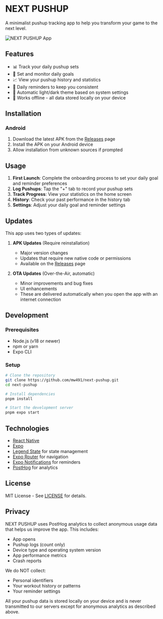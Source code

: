# NEXT PUSHUP

A minimalist pushup tracking app to help you transform your game to the next level.

![NEXT PUSHUP App](https://github.com/mw491/next-pushup/assets/images/app-screenshot.jpg)

## Features

- 📊 Track your daily pushup sets
- 🎯 Set and monitor daily goals
- 📈 View your pushup history and statistics
- 🔔 Daily reminders to keep you consistent
- 🌙 Automatic light/dark theme based on system settings
- 📱 Works offline - all data stored locally on your device

## Installation

### Android

1. Download the latest APK from the [Releases](https://github.com/mw491/next-pushup/releases) page
2. Install the APK on your Android device
3. Allow installation from unknown sources if prompted

## Usage

1. **First Launch**: Complete the onboarding process to set your daily goal and reminder preferences
2. **Log Pushups**: Tap the "+" tab to record your pushup sets
3. **Track Progress**: View your statistics on the home screen
4. **History**: Check your past performance in the history tab
5. **Settings**: Adjust your daily goal and reminder settings

## Updates

This app uses two types of updates:

1. **APK Updates** (Require reinstallation)
   - Major version changes
   - Updates that require new native code or permissions
   - Available on the [Releases](https://github.com/mw491/next-pushup/releases) page

2. **OTA Updates** (Over-the-Air, automatic)
   - Minor improvements and bug fixes
   - UI enhancements
   - These are delivered automatically when you open the app with an internet connection

## Development

### Prerequisites

- Node.js (v18 or newer)
- npm or yarn
- Expo CLI

### Setup

```bash
# Clone the repository
git clone https://github.com/mw491/next-pushup.git
cd next-pushup

# Install dependencies
pnpm install

# Start the development server
pnpm expo start
```

## Technologies

- [React Native](https://reactnative.dev/)
- [Expo](https://expo.dev/)
- [Legend State](https://legendapp.com/open-source/state/) for state management
- [Expo Router](https://docs.expo.dev/router/introduction/) for navigation
- [Expo Notifications](https://docs.expo.dev/versions/latest/sdk/notifications/) for reminders
- [PostHog](https://posthog.com/) for analytics

## License

MIT License - See [LICENSE](LICENSE) for details.

## Privacy

NEXT PUSHUP uses PostHog analytics to collect anonymous usage data that helps us improve the app. This includes:

- App opens
- Pushup logs (count only)
- Device type and operating system version
- App performance metrics
- Crash reports

We do NOT collect:
- Personal identifiers
- Your workout history or patterns
- Your reminder settings

All your pushup data is stored locally on your device and is never transmitted to our servers except for anonymous analytics as described above.